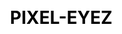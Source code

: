 ---
title: PIXEL-EYEZ
id: pixeleyez
description: |
  A tool for converting images to [PXON](https://jennmoney.biz/pxon/)
screenshots:
  - /images/projects/pixel-eyez.png
thumbnail: /images/projects/pixel-eyez.png
link: https://pixel-eyez-taravancil.hashbase.io
srcLink: https://github.com/taravancil/pixel-eyez
css: /css/projects.min.css
---